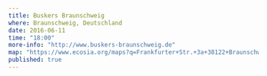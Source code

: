 ```yaml
---
title: Buskers Braunschweig
where: Braunschweig, Deutschland
date: 2016-06-11
time: "18:00"
more-info: "http://www.buskers-braunschweig.de"
map: "https://www.ecosia.org/maps?q=Frankfurter+Str.+3a+38122+Braunschweig"
published: true
---
```

